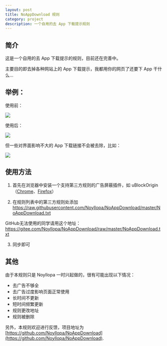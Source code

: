 ```yaml
---
layout: post
title: NoAppDownload 规则
category: project
description: 一个自用的去 App 下载提示规则
---
```

## 简介

这是一个自用的去 App 下载提示的规则，目前还在完善中。

主要目的即去掉各种网站上的 App 下载提示，我都用你的网页了还要下 App 干什么...



## 举例：

使用前：

<img src="https://ae01.alicdn.com/kf/Hb35a646f03a844948d706b9d422c38b00.png">



使用后：

<img src="https://ae01.alicdn.com/kf/Hc2a584d4bd5c4fe0b81958b542f96170z.png">



但一些对界面影响不大的 App 下载链接不会被去除，比如：

<img src="https://ae01.alicdn.com/kf/Had8c0c3f6bf74ce89b509df8010a2b0ea.png">



## 使用方法

1. 首先在浏览器中安装一个支持第三方规则的广告屏蔽插件，如 uBlockOrigin （[Chrome](https://chrome.google.com/webstore/detail/ublock-origin/cjpalhdlnbpafiamejdnhcphjbkeiagm)、[Firefox](https://addons.mozilla.org/en-US/firefox/addon/ublock-origin/)）

2. 在规则列表中的第三方规则处添加
  https://raw.githubusercontent.com/Noyllopa/NoAppDownload/master/NoAppDownload.txt

  GitHub无法使用的同学请用这个地址： https://gitee.com/Noyllopa/NoAppDownload/raw/master/NoAppDownload.txt

3. 同步即可



## 其他

由于本规则只是 Noyllopa 一时兴起做的，很有可能出现以下情况：

- 去广告不够全
- 去广告过度影响页面正常使用
- 长时间不更新
- 短时间频繁更新
- 规则更改地址
- 规则被删除

另外，本规则欢迎进行反馈，项目地址为 [https://github.com/Noyllopa/NoAppDownload](https://github.com/Noyllopa/NoAppDownload).

